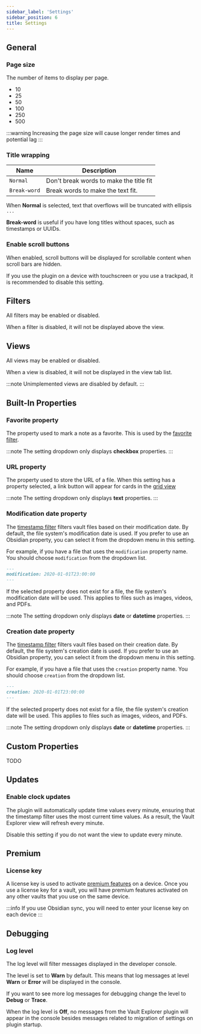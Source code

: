 ```yaml
---
sidebar_label: 'Settings'
sidebar_position: 6
title: Settings
---
```


## General

### Page size

The number of items to display per page.

- 10
- 25
- 50
- 100
- 250
- 500

:::warning
Increasing the page size will cause longer render times and potential lag
:::

### Title wrapping

| Name | Description |
| ---- | ----------- |
| `Normal` | Don't break words to make the title fit |
| `Break-word` | Break words to make the text fit.  |

When **Normal** is selected, text that overflows will be truncated with ellipsis `...`

**Break-word** is useful if you have long titles without spaces, such as timestamps or UUIDs.

### Enable scroll buttons

When enabled, scroll buttons will be displayed for scrollable content when scroll bars are hidden.

If you use the plugin on a device with touchscreen or you use a trackpad, it is recommended to disable this setting.

## Filters

All filters may be enabled or disabled.

When a filter is disabled, it will not be displayed above the view.

## Views

All views may be enabled or disabled.

When a view is disabled, it will not be displayed in the view tab list.

:::note
Unimplemented views are disabled by default.
:::

## Built-In Properties

### Favorite property

The property used to mark a note as a favorite. This is used by the [favorite filter](/docs/filters/favorite-filter).

:::note
The setting dropdown only displays **checkbox** properties.
:::

### URL property

The property used to store the URL of a file. When this setting has a property selected, a link button will appear for cards in the [grid view](/docs/views/grid)

:::note
The setting dropdown only displays **text** properties.
:::


### Modification date property

The [timestamp filter](/docs/filters/timestamp-filter) filters vault files based on their modification date. By default, the file system's modification date is used. If you prefer to use an Obsidian property, you can select it from the dropdown menu in this setting.

For example, if you have a file that uses the `modification` property name. You should choose `modification` from the dropdown list.

```markdown
---
modification: 2020-01-01T23:00:00
---
```

If the selected property does not exist for a file, the file system's modification date will be used. This applies to files such as images, videos, and PDFs.

:::note
The setting dropdown only displays **date** or **datetime** properties.
:::

### Creation date property

The [timestamp filter](/docs/filters/timestamp-filter) filters vault files based on their creation date. By default, the file system's creation date is used. If you prefer to use an Obsidian property, you can select it from the dropdown menu in this setting.

For example, if you have a file that uses the `creation` property name. You should choose `creation` from the dropdown list.

```markdown
---
creation: 2020-01-01T23:00:00
---
```

If the selected property does not exist for a file, the file system's creation date will be used. This applies to files such as images, videos, and PDFs.

:::note
The setting dropdown only displays **date** or **datetime** properties.
:::

## Custom Properties

TODO

## Updates

### Enable clock updates

The plugin will automatically update time values every minute, ensuring that the timestamp filter uses the most current time values. As a result, the Vault Explorer view will refresh every minute.

Disable this setting if you do not want the view to update every minute.

## Premium

### License key

A license key is used to activate [premium features](/docs/premium) on a device. Once you use a license key for a vault, you will have premium features activated on any other vaults that you use on the same device.

:::info
If you use Obsidian sync, you will need to enter your license key on each device
:::

## Debugging

### Log level

The log level will filter messages displayed in the developer console.

The level is set to **Warn** by default. This means that log messages at level **Warn** or **Error** will be displayed in the console.

If you want to see more log messages for debugging change the level to **Debug** or **Trace**.

When the log level is **Off**, no messages from the Vault Explorer plugin will appear in the console besides messages related to migration of settings on plugin startup.
